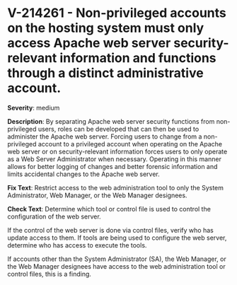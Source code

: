 # V-214261 - Non-privileged accounts on the hosting system must only access Apache web server security-relevant information and functions through a distinct administrative account.

**Severity**: medium

**Description**:
By separating Apache web server security functions from non-privileged users, roles can be developed that can then be used to administer the Apache web server. Forcing users to change from a non-privileged account to a privileged account when operating on the Apache web server or on security-relevant information forces users to only operate as a Web Server Administrator when necessary. Operating in this manner allows for better logging of changes and better forensic information and limits accidental changes to the Apache web server.

**Fix Text**:
 Restrict access to the web administration tool to only the System Administrator, Web Manager, or the Web Manager designees\.

**Check Text**:
Determine which tool or control file is used to control the configuration of the web server.

If the control of the web server is done via control files, verify who has update access to them. If tools are being used to configure the web server, determine who has access to execute the tools.

If accounts other than the System Administrator (SA), the Web Manager, or the Web Manager designees have access to the web administration tool or control files, this is a finding.
